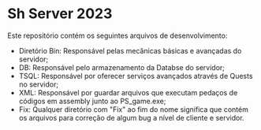 # Sh Server 2023
Este repositório contém os seguintes arquivos de desenvolvimento:
- Diretório Bin: Responsável pelas mecânicas básicas e avançadas do servidor;
- DB: Responsável pelo armazenamento da Databse do servidor;
- TSQL: Responsável por oferecer serviços avançados através de Quests no servidor;
- XML: Responsável por guardar arquivos que executam pedaços de códigos em assembly junto ao PS_game.exe;
- Fix: Qualquer diretório com "Fix" ao fim do nome significa que contém os arquivos para correção de algum bug a nível de cliente e servidor.

